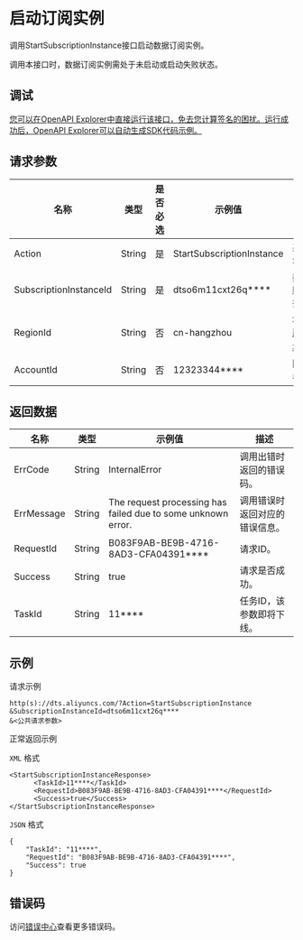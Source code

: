 # 启动订阅实例

调用StartSubscriptionInstance接口启动数据订阅实例。

调用本接口时，数据订阅实例需处于未启动或启动失败状态。

## 调试

[您可以在OpenAPI Explorer中直接运行该接口，免去您计算签名的困扰。运行成功后，OpenAPI Explorer可以自动生成SDK代码示例。](https://api.aliyun.com/#product=Dts&api=StartSubscriptionInstance&type=RPC&version=2020-01-01)

## 请求参数

|名称|类型|是否必选|示例值|描述|
|--|--|----|---|--|
|Action|String|是|StartSubscriptionInstance|系统规定参数。取值：StartSubscriptionInstance。 |
|SubscriptionInstanceId|String|是|dtso6m11cxt26q\*\*\*\*|数据订阅实例ID，可以通过调用[DescribeSubscriptionInstances](~49442~)接口查询。 |
|RegionId|String|否|cn-hangzhou|地域ID，传入本参数来指定实例所在地域，详情请参见[支持的地域列表](~141033~)。 |
|AccountId|String|否|12323344\*\*\*\*|阿里云主账号ID，无需设置，该参数即将下线。 |

## 返回数据

|名称|类型|示例值|描述|
|--|--|---|--|
|ErrCode|String|InternalError|调用出错时返回的错误码。 |
|ErrMessage|String|The request processing has failed due to some unknown error.|调用错误时返回对应的错误信息。 |
|RequestId|String|B083F9AB-BE9B-4716-8AD3-CFA04391\*\*\*\*|请求ID。 |
|Success|String|true|请求是否成功。 |
|TaskId|String|11\*\*\*\*|任务ID，该参数即将下线。 |

## 示例

请求示例

```
http(s)://dts.aliyuncs.com/?Action=StartSubscriptionInstance
&SubscriptionInstanceId=dtso6m11cxt26q****
&<公共请求参数>
```

正常返回示例

`XML` 格式

```
<StartSubscriptionInstanceResponse>
      <TaskId>11****</TaskId>
      <RequestId>B083F9AB-BE9B-4716-8AD3-CFA04391****</RequestId>
      <Success>true</Success>
</StartSubscriptionInstanceResponse>
```

`JSON` 格式

```
{
	"TaskId": "11****",
	"RequestId": "B083F9AB-BE9B-4716-8AD3-CFA04391****",
	"Success": true
}
```

## 错误码

访问[错误中心](https://error-center.aliyun.com/status/product/Dts)查看更多错误码。

